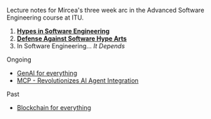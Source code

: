 
Lecture notes for Mircea's three week arc in the Advanced Software Engineering course at ITU.

1. **[Hypes in Software Engineering](./1-hypes.md)**
2. **[Defense Against Software Hype Arts](./2-defense.md)**
3. In Software Engineering... *It Depends*


Ongoing
- [GenAI for everything](cases/gen-ai-everything)
- [MCP - Revolutionizes AI Agent Integration](cases/mcp)

Past
- [Blockchain for everything](cases/blockchain)


